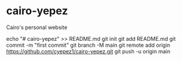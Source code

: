 # cairo-yepez
Cairo's personal website

echo "# cairo-yepez" >> README.md
git init
git add README.md
git commit -m "first commit"
git branch -M main
git remote add origin https://github.com/cyepez1/cairo-yepez.git
git push -u origin main
